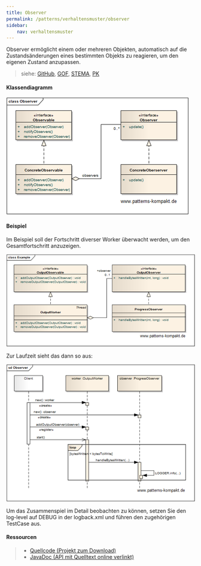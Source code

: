 ```yaml
---
title: Observer
permalink: /patterns/verhaltensmuster/observer
sidebar:
    nav: verhaltensmuster
---
```


Observer ermöglicht einem oder mehreren Objekten, automatisch auf die Zustandsänderungen eines bestimmten Objekts zu reagieren, um den eigenen Zustand anzupassen.

> siehe: [GitHub](https://github.com/KarlEilebrecht/patterns-kompakt-code/blob/main/src/test/java/de/calamanari/pk/observer/README.md), [GOF](/literature#gof), [STEMA](/literature#stema), [PK](/literature#pk)

#### Klassendiagramm

![](/images/patterns/observer/observer_cn.png)

#### Beispiel

Im Beispiel soll der Fortschritt diverser Worker überwacht werden, um den Gesamtfortschritt anzuzeigen.

![](/images/patterns/observer/observer_cx.png)

Zur Laufzeit sieht das dann so aus:

![](/images/patterns/observer/observer_dx.png)

Um das Zusammenspiel im Detail beobachten zu können, setzen Sie den log-level auf DEBUG in der logback.xml und führen den zugehörigen TestCase aus.

#### Ressourcen

> * [Quellcode (Projekt zum Download)](/patterns#codebeispiele)
> * [JavaDoc (API mit Quelltext online verlinkt)]()